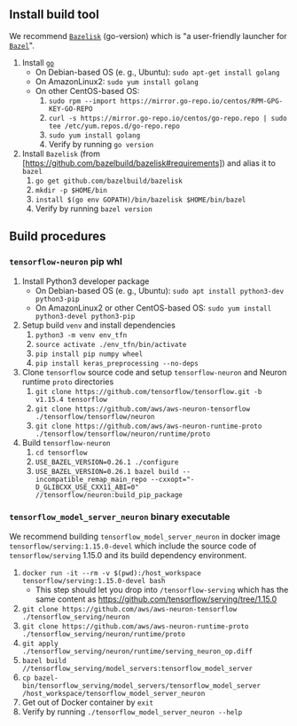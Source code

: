 ## Install build tool
We recommend [`Bazelisk`](https://github.com/bazelbuild/bazelisk) (go-version) which is "a user-friendly launcher for [`Bazel`](https://bazel.build/)".
1. Install [`go`](https://golang.org/)
    - On Debian-based OS (e. g., Ubuntu): `sudo apt-get install golang`
    - On AmazonLinux2: `sudo yum install golang`
    - On other CentOS-based OS:
        1. `sudo rpm --import https://mirror.go-repo.io/centos/RPM-GPG-KEY-GO-REPO`
        1. `curl -s https://mirror.go-repo.io/centos/go-repo.repo | sudo tee /etc/yum.repos.d/go-repo.repo`
        1. `sudo yum install golang`
        1. Verify by running `go version`
2. Install `Bazelisk` (from [https://github.com/bazelbuild/bazelisk#requirements]) and alias it to `bazel`
    1. `go get github.com/bazelbuild/bazelisk`
    1. `mkdir -p $HOME/bin`
    1. `install $(go env GOPATH)/bin/bazelisk $HOME/bin/bazel`
    1. Verify by running `bazel version`

## Build procedures
### `tensorflow-neuron` pip whl
1. Install Python3 developer package
    - On Debian-based OS (e. g., Ubuntu): `sudo apt install python3-dev python3-pip`
    - On AmazonLinux2 or other CentOS-based OS: `sudo yum install python3-devel python3-pip`
1. Setup build `venv` and install dependencies
    1. `python3 -m venv env_tfn`
    1. `source activate ./env_tfn/bin/activate`
    1. `pip install pip numpy wheel`
    1. `pip install keras_preprocessing --no-deps`
1. Clone `tensorflow` source code and setup `tensorflow-neuron` and Neuron runtime `proto` directories
    1. `git clone https://github.com/tensorflow/tensorflow.git -b v1.15.4 tensorflow`
    1. `git clone https://github.com/aws/aws-neuron-tensorflow ./tensorflow/tensorflow/neuron`
    1. `git clone https://github.com/aws/aws-neuron-runtime-proto ./tensorflow/tensorflow/neuron/runtime/proto`
1. Build `tensorflow-neuron`
    1. `cd tensorflow`
    1. `USE_BAZEL_VERSION=0.26.1 ./configure`
    1. `USE_BAZEL_VERSION=0.26.1 bazel build --incompatible_remap_main_repo --cxxopt="-D_GLIBCXX_USE_CXX11_ABI=0" //tensorflow/neuron:build_pip_package`

### `tensorflow_model_server_neuron` binary executable
We recommend building `tensorflow_model_server_neuron` in docker image `tensorflow/serving:1.15.0-devel` which include the source code of `tensorflow/serving` 1.15.0 and its build dependency environment.
1. `docker run -it --rm -v $(pwd):/host_workspace tensorflow/serving:1.15.0-devel bash`
    - This step should let you drop into `/tensorflow-serving` which has the same content as https://github.com/tensorflow/serving/tree/1.15.0
1. `git clone https://github.com/aws/aws-neuron-tensorflow ./tensorflow_serving/neuron`
1. `git clone https://github.com/aws/aws-neuron-runtime-proto ./tensorflow_serving/neuron/runtime/proto`
1. `git apply ./tensorflow_serving/neuron/runtime/serving_neuron_op.diff`
1. `bazel build //tensorflow_serving/model_servers:tensorflow_model_server`
1. `cp bazel-bin/tensorflow_serving/model_servers/tensorflow_model_server /host_workspace/tensorflow_model_server_neuron`
1. Get out of Docker container by `exit`
1. Verify by running `./tensorflow_model_server_neuron --help`
